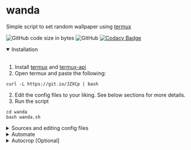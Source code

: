 # wanda
Simple script to set random wallpaper using [termux](https://github.com/termux/termux-app)

![GitHub code size in bytes](https://img.shields.io/github/languages/code-size/ksyko/wanda) ![GitHub](https://img.shields.io/github/license/ksyko/wanda) [![Codacy Badge](https://app.codacy.com/project/badge/Grade/e5aacd529ce04f3fb8c0f9ce6a3bdd9e)](https://www.codacy.com/gh/ksyko/wanda/dashboard?utm_source=github.com&amp;utm_medium=referral&amp;utm_content=ksyko/wanda&amp;utm_campaign=Badge_Grade)

<details open>
<summary>Installation</summary>
<br>

1. Install [termux](https://f-droid.org/en/packages/com.termux/) and [termux-api](https://f-droid.org/en/packages/com.termux.api/)
2. Open termux and paste the following:

```
curl -L https://git.io/JZXCp | bash
```
  
2. Edit the config files to your liking. See below sections for more details.
3. Run the script
```
cd wanda
bash wanda.sh
```

</details>


<details>
<summary>Sources and editing config files</summary>
<br>
  config files for sources are present in their respective folders.
  format is key=value

  * /config
    * source - set source of your wallpaper. [wallhaven, chan, picsum, reddit, local]
    * screen - screens to set wallpaper. [home, lock, both]
    * keep - save used wallpaper to local [true, false]
    * offline_use_local - use local wallpapers when offline (set local directory in /local/config) [true, false]
    * autocrop - for autocrop and related config, see [autocrop](#autocrop) section.
  * /[wallhaven](https://wallhaven.cc/)/config
    * all the options are specified [here](https://wallhaven.cc/help/api)
  * /[chan](https://4chan.org/)/config
    * board - board where the thread belongs
    * thread - thread number
  * /[picsum](https://picsum.photos/)/config
    * height - desired image height
    * width - desired image width
  * /[reddit](https://old.reddit.com/)/config
    * sub - subreddit name
    * sort - sort by [hot, new, rising, controversial, top, gilded]
  * /local/config
    * images_path - folder path to get images from


</details>

<details>
<summary>Automate</summary>
<br>

* To set wallpaper at regular intervals automatically:

0. You might have to 'Acquire Wakelock' from the termux notification for this to run properly.
1. Install:
```
pkg in cronie termux-services nano
sv-enable crond
```
2. Check if crond is running
```
pidof crond
```
3. Edit crontab
```
crontab -e
```
4. Set your desired interval [(guide)](https://crontab.guru/#20_4_*_*_*).<br>Example: For hourly:
```
0 * * * *   cd storage/shared/wanda && $PREFIX/bin/bash wanda.sh
```
5. ctrl+o to save, ctrl+x to exit the editor


</details>

<details>
<summary>Autocrop [Optional]</summary>
<br>
  
  Autocrop tries to find the subject in the image and crops the image accordingly. <br>
  Useful for when the image is horizontal and subject is at either end of the image. [Example](https://miro.medium.com/max/2048/0*sRE3XCJI0s00wFb-). <br>
  Imagga API provides the co-ordinates for crop. Imagemagick crops the images. <br>
  
  * `pkg in imagemagick`
  * Create [imagga](https://imagga.com/auth/signup) account. Its free to sign up, [one time emails](https://privacytoolslist.com/#one-time-emails) can work too 😉 
  * Once the account is created, go to [dashboard](https://imagga.com/profile/dashboard). Copy key and secret.
  * open /config and edit the following
    * Enable autocrop: set `autocrop` to `true`.
    * Set `imagga_key` value as `key`:`secret`.
    * Set your device screen `height` and `width`.
  
</details>
